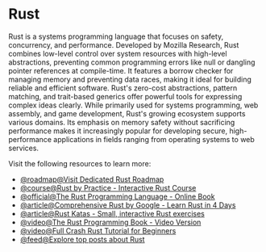 # Rust

Rust is a systems programming language that focuses on safety, concurrency, and performance. Developed by Mozilla Research, Rust combines low-level control over system resources with high-level abstractions, preventing common programming errors like null or dangling pointer references at compile-time. It features a borrow checker for managing memory and preventing data races, making it ideal for building reliable and efficient software. Rust's zero-cost abstractions, pattern matching, and trait-based generics offer powerful tools for expressing complex ideas clearly. While primarily used for systems programming, web assembly, and game development, Rust's growing ecosystem supports various domains. Its emphasis on memory safety without sacrificing performance makes it increasingly popular for developing secure, high-performance applications in fields ranging from operating systems to web services.

Visit the following resources to learn more:

- [@roadmap@Visit Dedicated Rust Roadmap](https://roadmap.sh/rust)
- [@course@Rust by Practice - Interactive Rust Course](https://practice.course.rs/)
- [@official@The Rust Programming Language - Online Book](https://doc.rust-lang.org/book/)
- [@article@Comprehensive Rust by Google - Learn Rust in 4 Days](https://google.github.io/comprehensive-rust/)
- [@article@Rust Katas - Small, interactive Rust exercises](https://rustlings.cool/)
- [@video@The Rust Programming Book - Video Version](https://youtube.com/playlist?list=PLai5B987bZ9CoVR-QEIN9foz4QCJ0H2Y8)
- [@video@Full Crash Rust Tutorial for Beginners](https://www.youtube.com/watch?v=R33h77nrMqc&list=PLPoSdR46FgI412aItyJhj2bF66cudB6Qs)
- [@feed@Explore top posts about Rust](https://app.daily.dev/tags/rust?ref=roadmapsh)
